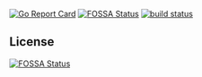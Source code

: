 [![Go Report Card](https://goreportcard.com/badge/github.com/naiba/com)](https://goreportcard.com/report/github.com/naiba/com) [![FOSSA Status](https://app.fossa.io/api/projects/git%2Bgithub.com%2Fnaiba%2Fcom.svg?type=shield)](https://app.fossa.io/projects/git%2Bgithub.com%2Fnaiba%2Fcom?ref=badge_shield)
 [![build status](https://travis-ci.com/naiba/com.svg?branch=master)](https://travis-ci.com/naiba/com)

## License
[![FOSSA Status](https://app.fossa.io/api/projects/git%2Bgithub.com%2Fnaiba%2Fcom.svg?type=large)](https://app.fossa.io/projects/git%2Bgithub.com%2Fnaiba%2Fcom?ref=badge_large)